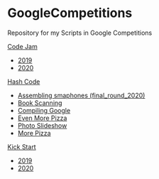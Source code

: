 # GoogleCompetitions
<p>Repository for my Scripts in Google Competitions</p>
<a href='/Code Jam'>Code Jam</a><br>
<ul>
  <li><a href='/Code Jam/2019'>2019</a></li>
  <li><a href='/Code Jam/2020'>2020</a></li>
</ul>
<a href='/Hash Code'>Hash Code</a><br>
<ul>
  <li><a href='/Hash Code/Assembling smaphones (final_round_2020)'>Assembling smaphones (final_round_2020)</a></li>
  <li><a href='/Hash Code/Book Scanning'>Book Scanning</a></li>
  <li><a href='/Hash Code/Compiling Google'>Compiling Google</a></li>
  <li><a href='/Hash Code/Even More Pizza'>Even More Pizza</a></li>
  <li><a href='/Hash Code/Photo Slideshow'>Photo Slideshow</a></li>
  <li><a href='/Hash Code/More Pizza'>More Pizza</a></li>
</ul>
<a href='/Kick Start'>Kick Start</a><br>
<ul>
  <li><a href='/Kick Start/2019'>2019</a></li>
  <li><a href='/Kick Start/2020'>2020</a></li>
</ul>
